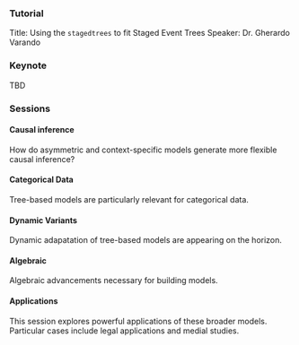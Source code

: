 ### Tutorial 

Title: Using the `stagedtrees` to fit Staged Event Trees
Speaker: Dr. Gherardo Varando

### Keynote 
TBD 

### Sessions
#### Causal inference 

How do asymmetric and context-specific models generate more flexible causal inference? 

#### Categorical Data 

Tree-based models are particularly relevant for categorical data.

#### Dynamic Variants

Dynamic adapatation of tree-based models are appearing on the horizon.

#### Algebraic 

Algebraic advancements necessary for building models.

#### Applications

This session explores powerful applications of these broader models. Particular cases include legal applications and medial studies.


